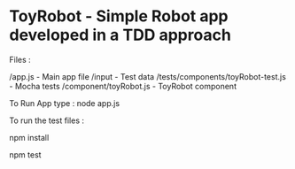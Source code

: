 # ToyRobot - Simple Robot app developed in a TDD approach 
Files :


/app.js   - Main app file
/input    - Test data
/tests/components/toyRobot-test.js    - Mocha tests
/component/toyRobot.js   - ToyRobot component


To Run App type :   node app.js

To run the test files :


npm install

npm test



